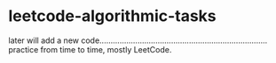 # leetcode-algorithmic-tasks

later will add a new code...........................................................................
practice from time to time,
mostly LeetCode.


